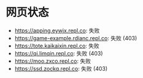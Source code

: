 # 网页状态
- https://apping.eywjx.repl.co: 失败
- https://game-example.rdianc.repl.co: 失败 (403)
- https://tote.kaikaixin.repl.co: 失败
- https://qi.limqin.repl.co: 失败 (403)
- https://moo.zxco.repl.co: 失败
- https://ssd.zockq.repl.co: 失败 (403)
